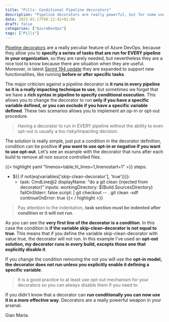 ```yaml
---
title: "Pills: Conditional Pipeline decorators"
description: "Pipeline decorators are really powerful, but for some users they are a tool too blunt to use. Learn how to run decorator conditionally for an optimal experience"
date: 2023-01-17T00:12:42+02:00
draft: false
categories: ["AzureDevOps"]
tags: ["Pills"]
---
```


[Pipeline decorators](https://www.codewrecks.com/post/azdo/pills/pipeline-decorators/) are a really peculiar feature of Azure DevOps, because they allow you to **specify a series of tasks that are run for EVERY pipeline in your organization**, so they are rarely needed, but nevertheless they are a nice tool to know because there are situation when they are useful. Moreover, in latest [Sprint 194 update](https://docs.microsoft.com/en-us/azure/devops/release-notes/2021/sprint-194-update) they are expanded to support new functionalities, like running **before or after specific tasks**.

The major criticism against a pipeline decorator is **it runs in every pipeline so it is a really impacting technique to use**, but sometimes we forget that we have a **rich syntax in pipeline to specify conditional execution**. This allows you to change the decorator to run **only if you have a specific variable defined, or you can exclude if you have a specific variable defined**. These two scenarios allows you to implement an op-in or opt-out procedure.

> Having a decorator to run in EVERY pipeline without the ability to even opt-out is usually a too risky/impacting decision.

The solution is really simple, just put a condition in the decorator definition, condition can be positive **if you want to use opt-in or negative if you want to use opt-out**. Let's see an example with the decorator that runs after each build to remove all non source controlled files.

{{< highlight yaml "linenos=table,hl_lines=1,linenostart=1" >}}
steps:
- ${{ if not(eq(variables['skip-clean-decorator'], 'true'))}}:
  - task: CmdLine@2
    displayName: "do a git clean (injected from decorator)"
    inputs:
      workingDirectory: $(Build.SourcesDirectory)
      failOnStderr: false
      script: |
        git checkout -- .
        git clean -xdf
    continueOnError: true
{{< / highlight >}}

> Pay attention to the indentation, **task section must be indented after condition or it will not run**.

As you can see the **very first line of the decorator is a condition**. In this case the condition is **if the variable skip-clean-decorator is not equal to true**. This means that if you define the variable skip-clean-decorator with value true, the decorator will not run. In this example I've used an **opt-out solution, my decorator runs in every build, excepts those one that explicitly disable it**.

If you change the condition removing the not you will use the **opt-in model, the decorator does not run unless you explicitly enable it defining a specific variable**. 

> It is a good practice to at least use opt-out mechanism for your decorators so you can always disable them if you need to.

If you didn't know that a decorator can **run conditionally you can now use it in a more effective way**. Decorators are a really powerful weapon in your arsenal.

Gian Maria.